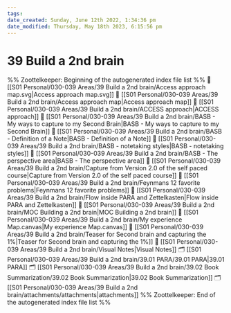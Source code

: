 ```yaml
---
tags: 
date_created: Sunday, June 12th 2022, 1:34:36 pm
date_modified: Thursday, May 18th 2023, 6:15:56 pm
---
```

# 39 Build a 2nd brain
%% Zoottelkeeper: Beginning of the autogenerated index file list  %%
📄 [[S01 Personal/030-039 Areas/39 Build a 2nd brain/Access approach map.svg|Access approach map.svg]]
📄 [[S01 Personal/030-039 Areas/39 Build a 2nd brain/Access approach map|Access approach map]]
📄 [[S01 Personal/030-039 Areas/39 Build a 2nd brain/ACCESS approach|ACCESS approach]]
📄 [[S01 Personal/030-039 Areas/39 Build a 2nd brain/BASB  - My ways to capture to my Second Brain|BASB  - My ways to capture to my Second Brain]]
📄 [[S01 Personal/030-039 Areas/39 Build a 2nd brain/BASB - Definition of a Note|BASB - Definition of a Note]]
📄 [[S01 Personal/030-039 Areas/39 Build a 2nd brain/BASB - notetaking styles|BASB - notetaking styles]]
📄 [[S01 Personal/030-039 Areas/39 Build a 2nd brain/BASB - The perspective area|BASB - The perspective area]]
📄 [[S01 Personal/030-039 Areas/39 Build a 2nd brain/Capture from Version 2.0 of the self paced course|Capture from Version 2.0 of the self paced course]]
📄 [[S01 Personal/030-039 Areas/39 Build a 2nd brain/Feynmans 12 favorite problems|Feynmans 12 favorite problems]]
📄 [[S01 Personal/030-039 Areas/39 Build a 2nd brain/Flow inside PARA and Zettelkasten|Flow inside PARA and Zettelkasten]]
📄 [[S01 Personal/030-039 Areas/39 Build a 2nd brain/MOC Building a 2nd brain|MOC Building a 2nd brain]]
📄 [[S01 Personal/030-039 Areas/39 Build a 2nd brain/My experience Map.canvas|My experience Map.canvas]]
📄 [[S01 Personal/030-039 Areas/39 Build a 2nd brain/Teaser for Second brain and capturing the 1%|Teaser for Second brain and capturing the 1%]]
📄 [[S01 Personal/030-039 Areas/39 Build a 2nd brain/Visual Notes|Visual Notes]]
🗂️ [[S01 Personal/030-039 Areas/39 Build a 2nd brain/39.01 PARA/39.01 PARA|39.01 PARA]]
🗂️ [[S01 Personal/030-039 Areas/39 Build a 2nd brain/39.02 Book Summarization/39.02 Book Summarization|39.02 Book Summarization]]
🗂️ [[S01 Personal/030-039 Areas/39 Build a 2nd brain/attachments/attachments|attachments]]
%% Zoottelkeeper: End of the autogenerated index file list  %%
